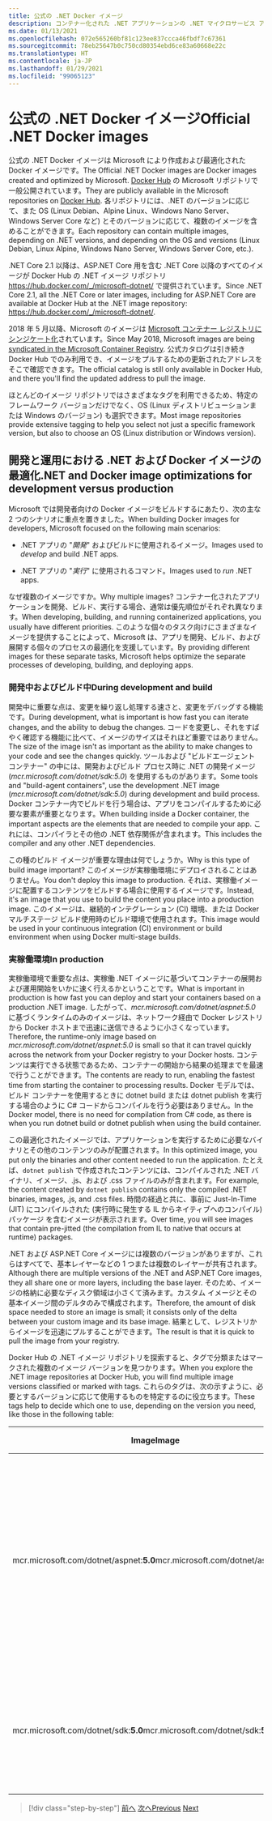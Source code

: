 ```yaml
---
title: 公式の .NET Docker イメージ
description: コンテナー化された .NET アプリケーションの .NET マイクロサービス アーキテクチャ | 公式の .NET Docker イメージ
ms.date: 01/13/2021
ms.openlocfilehash: 072e565260bf81c123ee837ccca46fbdf7c67361
ms.sourcegitcommit: 78eb25647b0c750cd80354ebd6ce83a60668e22c
ms.translationtype: HT
ms.contentlocale: ja-JP
ms.lasthandoff: 01/29/2021
ms.locfileid: "99065123"
---
```

# <a name="official-net-docker-images"></a><span data-ttu-id="3de2d-103">公式の .NET Docker イメージ</span><span class="sxs-lookup"><span data-stu-id="3de2d-103">Official .NET Docker images</span></span>

<span data-ttu-id="3de2d-104">公式の .NET Docker イメージは Microsoft により作成および最適化された Docker イメージです。</span><span class="sxs-lookup"><span data-stu-id="3de2d-104">The Official .NET Docker images are Docker images created and optimized by Microsoft.</span></span> <span data-ttu-id="3de2d-105">[Docker Hub](https://hub.docker.com/u/microsoft/) の Microsoft リポジトリで一般公開されています。</span><span class="sxs-lookup"><span data-stu-id="3de2d-105">They are publicly available in the Microsoft repositories on [Docker Hub](https://hub.docker.com/u/microsoft/).</span></span> <span data-ttu-id="3de2d-106">各リポジトリには、.NET のバージョンに応じて、また OS (Linux Debian、Alpine Linux、Windows Nano Server、Windows Server Core など) とそのバージョンに応じて、複数のイメージを含めることができます。</span><span class="sxs-lookup"><span data-stu-id="3de2d-106">Each repository can contain multiple images, depending on .NET versions, and depending on the OS and versions (Linux Debian, Linux Alpine, Windows Nano Server, Windows Server Core, etc.).</span></span>

<span data-ttu-id="3de2d-107">.NET Core 2.1 以降は、ASP.NET Core 用を含む .NET Core 以降のすべてのイメージが Docker Hub の .NET イメージ リポジトリ <https://hub.docker.com/_/microsoft-dotnet/> で提供されています。</span><span class="sxs-lookup"><span data-stu-id="3de2d-107">Since .NET Core 2.1, all the .NET Core or later images, including for ASP.NET Core are available at Docker Hub at the .NET image repository: <https://hub.docker.com/_/microsoft-dotnet/>.</span></span>

<span data-ttu-id="3de2d-108">2018 年 5 月以降、Microsoft のイメージは [Microsoft コンテナー レジストリにシンジケート化](https://azure.microsoft.com/blog/microsoft-syndicates-container-catalog/)されています。</span><span class="sxs-lookup"><span data-stu-id="3de2d-108">Since May 2018, Microsoft images are being [syndicated in the Microsoft Container Registry](https://azure.microsoft.com/blog/microsoft-syndicates-container-catalog/).</span></span> <span data-ttu-id="3de2d-109">公式カタログは引き続き Docker Hub でのみ利用でき、イメージをプルするための更新されたアドレスをそこで確認できます。</span><span class="sxs-lookup"><span data-stu-id="3de2d-109">The official catalog is still only available in Docker Hub, and there you'll find the updated address to pull the image.</span></span>

<span data-ttu-id="3de2d-110">ほとんどのイメージ リポジトリではさまざまなタグを利用できるため、特定のフレームワーク バージョンだけでなく、OS (Linux ディストリビューションまたは Windows のバージョン) も選択できます。</span><span class="sxs-lookup"><span data-stu-id="3de2d-110">Most image repositories provide extensive tagging to help you select not just a specific framework version, but also to choose an OS (Linux distribution or Windows version).</span></span>

## <a name="net-and-docker-image-optimizations-for-development-versus-production"></a><span data-ttu-id="3de2d-111">開発と運用における .NET および Docker イメージの最適化</span><span class="sxs-lookup"><span data-stu-id="3de2d-111">.NET and Docker image optimizations for development versus production</span></span>

<span data-ttu-id="3de2d-112">Microsoft では開発者向けの Docker イメージをビルドするにあたり、次の主な 2 つのシナリオに重点を置きました。</span><span class="sxs-lookup"><span data-stu-id="3de2d-112">When building Docker images for developers, Microsoft focused on the following main scenarios:</span></span>

- <span data-ttu-id="3de2d-113">.NET アプリの "*開発*" およびビルドに使用されるイメージ。</span><span class="sxs-lookup"><span data-stu-id="3de2d-113">Images used to *develop* and build .NET apps.</span></span>

- <span data-ttu-id="3de2d-114">.NET アプリの "*実行*" に使用されるコマンド。</span><span class="sxs-lookup"><span data-stu-id="3de2d-114">Images used to *run* .NET apps.</span></span>

<span data-ttu-id="3de2d-115">なぜ複数のイメージですか。</span><span class="sxs-lookup"><span data-stu-id="3de2d-115">Why multiple images?</span></span> <span data-ttu-id="3de2d-116">コンテナー化されたアプリケーションを開発、ビルド、実行する場合、通常は優先順位がそれぞれ異なります。</span><span class="sxs-lookup"><span data-stu-id="3de2d-116">When developing, building, and running containerized applications, you usually have different priorities.</span></span> <span data-ttu-id="3de2d-117">このような個々のタスク向けにさまざまなイメージを提供することによって、Microsoft は、アプリを開発、ビルド、および展開する個々のプロセスの最適化を支援しています。</span><span class="sxs-lookup"><span data-stu-id="3de2d-117">By providing different images for these separate tasks, Microsoft helps optimize the separate processes of developing, building, and deploying apps.</span></span>

### <a name="during-development-and-build"></a><span data-ttu-id="3de2d-118">開発中およびビルド中</span><span class="sxs-lookup"><span data-stu-id="3de2d-118">During development and build</span></span>

<span data-ttu-id="3de2d-119">開発中に重要な点は、変更を繰り返し処理する速さと、変更をデバッグする機能です。</span><span class="sxs-lookup"><span data-stu-id="3de2d-119">During development, what is important is how fast you can iterate changes, and the ability to debug the changes.</span></span> <span data-ttu-id="3de2d-120">コードを変更し、それをすばやく確認する機能に比べて、イメージのサイズはそれほど重要ではありません。</span><span class="sxs-lookup"><span data-stu-id="3de2d-120">The size of the image isn't as important as the ability to make changes to your code and see the changes quickly.</span></span> <span data-ttu-id="3de2d-121">ツールおよび "ビルドエージェント コンテナー" の中には、開発およびビルド プロセス時に .NET の開発イメージ (*mcr.microsoft.com/dotnet/sdk:5.0*) を使用するものがあります。</span><span class="sxs-lookup"><span data-stu-id="3de2d-121">Some tools and "build-agent containers", use the development .NET image (*mcr.microsoft.com/dotnet/sdk:5.0*) during development and build process.</span></span> <span data-ttu-id="3de2d-122">Docker コンテナー内でビルドを行う場合は、アプリをコンパイルするために必要な要素が重要となります。</span><span class="sxs-lookup"><span data-stu-id="3de2d-122">When building inside a Docker container, the important aspects are the elements that are needed to compile your app.</span></span> <span data-ttu-id="3de2d-123">これには、コンパイラとその他の .NET 依存関係が含まれます。</span><span class="sxs-lookup"><span data-stu-id="3de2d-123">This includes the compiler and any other .NET dependencies.</span></span>

<span data-ttu-id="3de2d-124">この種のビルド イメージが重要な理由は何でしょうか。</span><span class="sxs-lookup"><span data-stu-id="3de2d-124">Why is this type of build image important?</span></span> <span data-ttu-id="3de2d-125">このイメージが実稼働環境にデプロイされることはありません。</span><span class="sxs-lookup"><span data-stu-id="3de2d-125">You don't deploy this image to production.</span></span> <span data-ttu-id="3de2d-126">それは、実稼働イメージに配置するコンテンツをビルドする場合に使用するイメージです。</span><span class="sxs-lookup"><span data-stu-id="3de2d-126">Instead, it's an image that you use to build the content you place into a production image.</span></span> <span data-ttu-id="3de2d-127">このイメージは、継続的インテグレーション (CI) 環境、または Docker マルチステージ ビルド使用時のビルド環境で使用されます。</span><span class="sxs-lookup"><span data-stu-id="3de2d-127">This image would be used in your continuous integration (CI) environment or build environment when using Docker multi-stage builds.</span></span>

### <a name="in-production"></a><span data-ttu-id="3de2d-128">実稼働環境</span><span class="sxs-lookup"><span data-stu-id="3de2d-128">In production</span></span>

<span data-ttu-id="3de2d-129">実稼働環境で重要な点は、実稼働 .NET イメージに基づいてコンテナーの展開および運用開始をいかに速く行えるかということです。</span><span class="sxs-lookup"><span data-stu-id="3de2d-129">What is important in production is how fast you can deploy and start your containers based on a production .NET image.</span></span> <span data-ttu-id="3de2d-130">したがって、*mcr.microsoft.com/dotnet/aspnet:5.0* に基づくランタイムのみのイメージは、ネットワーク経由で Docker レジストリから Docker ホストまで迅速に送信できるように小さくなっています。</span><span class="sxs-lookup"><span data-stu-id="3de2d-130">Therefore, the runtime-only image based on *mcr.microsoft.com/dotnet/aspnet:5.0* is small so that it can travel quickly across the network from your Docker registry to your Docker hosts.</span></span> <span data-ttu-id="3de2d-131">コンテンツは実行できる状態であるため、コンテナーの開始から結果の処理までを最速で行うことができます。</span><span class="sxs-lookup"><span data-stu-id="3de2d-131">The contents are ready to run, enabling the fastest time from starting the container to processing results.</span></span> <span data-ttu-id="3de2d-132">Docker モデルでは、ビルド コンテナーを使用するときに dotnet build または dotnet publish を実行する場合のように C\# コードからコンパイルを行う必要はありません。</span><span class="sxs-lookup"><span data-stu-id="3de2d-132">In the Docker model, there is no need for compilation from C\# code, as there is when you run dotnet build or dotnet publish when using the build container.</span></span>

<span data-ttu-id="3de2d-133">この最適化されたイメージでは、アプリケーションを実行するために必要なバイナリとその他のコンテンツのみが配置されます。</span><span class="sxs-lookup"><span data-stu-id="3de2d-133">In this optimized image, you put only the binaries and other content needed to run the application.</span></span> <span data-ttu-id="3de2d-134">たとえば、`dotnet publish` で作成されたコンテンツには、コンパイルされた .NET バイナリ、イメージ、.js、および .css ファイルのみが含まれます。</span><span class="sxs-lookup"><span data-stu-id="3de2d-134">For example, the content created by `dotnet publish` contains only the compiled .NET binaries, images, .js, and .css files.</span></span> <span data-ttu-id="3de2d-135">時間の経過と共に、事前に Just-In-Time (JIT) にコンパイルされた (実行時に発生する IL からネイティブへのコンパイル) パッケージ を含むイメージが表示されます。</span><span class="sxs-lookup"><span data-stu-id="3de2d-135">Over time, you will see images that contain pre-jitted (the compilation from IL to native that occurs at runtime) packages.</span></span>

<span data-ttu-id="3de2d-136">.NET および ASP.NET Core イメージには複数のバージョンがありますが、これらはすべてで、基本レイヤーなどの 1 つまたは複数のレイヤーが共有されます。</span><span class="sxs-lookup"><span data-stu-id="3de2d-136">Although there are multiple versions of the .NET and ASP.NET Core images, they all share one or more layers, including the base layer.</span></span> <span data-ttu-id="3de2d-137">そのため、イメージの格納に必要なディスク領域は小さくて済みます。カスタム イメージとその基本イメージ間のデルタのみで構成されます。</span><span class="sxs-lookup"><span data-stu-id="3de2d-137">Therefore, the amount of disk space needed to store an image is small; it consists only of the delta between your custom image and its base image.</span></span> <span data-ttu-id="3de2d-138">結果として、レジストリからイメージを迅速にプルすることができます。</span><span class="sxs-lookup"><span data-stu-id="3de2d-138">The result is that it is quick to pull the image from your registry.</span></span>

<span data-ttu-id="3de2d-139">Docker Hub の .NET イメージ リポジトリを探索すると、タグで分類またはマークされた複数のイメージ バージョンを見つかります。</span><span class="sxs-lookup"><span data-stu-id="3de2d-139">When you explore the .NET image repositories at Docker Hub, you will find multiple image versions classified or marked with tags.</span></span> <span data-ttu-id="3de2d-140">これらのタグは、次の示すように、必要とするバージョンに応じて使用するものを特定するのに役立ちます。</span><span class="sxs-lookup"><span data-stu-id="3de2d-140">These tags help to decide which one to use, depending on the version you need, like those in the following table:</span></span>

| <span data-ttu-id="3de2d-141">Image</span><span class="sxs-lookup"><span data-stu-id="3de2d-141">Image</span></span> | <span data-ttu-id="3de2d-142">コメント</span><span class="sxs-lookup"><span data-stu-id="3de2d-142">Comments</span></span> |
|-------|----------|
| <span data-ttu-id="3de2d-143">mcr.microsoft.com/dotnet/aspnet:**5.0**</span><span class="sxs-lookup"><span data-stu-id="3de2d-143">mcr.microsoft.com/dotnet/aspnet:**5.0**</span></span> | <span data-ttu-id="3de2d-144">ASP.NET Core、ランタイムのみ、ASP.NET Core の最適化、Linux および Windows (マルチアーキテクチャ)</span><span class="sxs-lookup"><span data-stu-id="3de2d-144">ASP.NET Core, with runtime only and ASP.NET Core optimizations, on Linux and Windows (multi-arch)</span></span> |
| <span data-ttu-id="3de2d-145">mcr.microsoft.com/dotnet/sdk:**5.0**</span><span class="sxs-lookup"><span data-stu-id="3de2d-145">mcr.microsoft.com/dotnet/sdk:**5.0**</span></span> | <span data-ttu-id="3de2d-146">.NET 5、SDK 含む、Linux および Windows (マルチアーキテクチャ)</span><span class="sxs-lookup"><span data-stu-id="3de2d-146">.NET 5, with SDKs included, on Linux and Windows (multi-arch)</span></span> |

> [!div class="step-by-step"]
> <span data-ttu-id="3de2d-147">[前へ](net-container-os-targets.md)
> [次へ](../architect-microservice-container-applications/index.md)</span><span class="sxs-lookup"><span data-stu-id="3de2d-147">[Previous](net-container-os-targets.md)
[Next](../architect-microservice-container-applications/index.md)</span></span>
